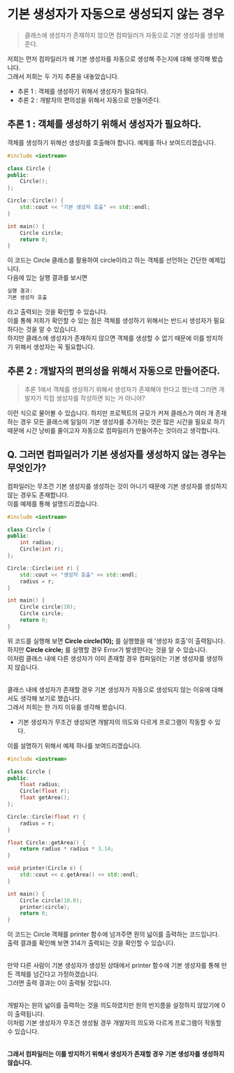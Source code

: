 # 기본 생성자가 자동으로 생성되지 않는 경우

> 클래스에 생성자가 존재하지 않으면 컴파일러가 자동으로 기본 생성자를 생성해 준다.

저희는 먼저 컴파일러가 왜 기본 생성자를 자동으로 생성해 주는지에 대해 생각해 봤습니다.<br>
그래서 저희는 두 가지 추론을 내놓았습니다. 
- 추론 1 : 객체를 생성하기 위해서 생성자가 필요하다.
- 추론 2 : 개발자의 편의성을 위해서 자동으로 만들어준다.

## 추론 1 : 객체를 생성하기 위해서 생성자가 필요하다.
객체를 생성하기 위해선 생성자를 호출해야 합니다. 예제를 하나 보여드리겠습니다.
```c++
#include <iostream>

class Circle {
public:
    Circle();   
};

Circle::Circle() {
    std::cout << "기본 생성자 호출" << std::endl;
}

int main() {
    Circle circle;
    return 0;
}
```
이 코드는 Circle 클래스를 활용하여 circle이라고 하는 객체를 선언하는 간단한 예제입니다.<br>
다음에 있는 실행 결과를 보시면
```cmd
실행 결과: 
기본 생성자 호출
```
라고 출력되는 것을 확인할 수 있습니다.<br>
이를 통해 저희가 확인할 수 있는 점은 객체를 생성하기 위해서는 반드시 생성자가 필요하다는 것을 알 수 있습니다.<br>
하지만 클래스에 생성자가 존재하지 않으면 객체를 생성할 수 없기 때문에 이를 방지하기 위해서 생성자는 꼭 필요합니다.

## 추론 2 : 개발자의 편의성을 위해서 자동으로 만들어준다.
> 추론 1에서 객체를 생성하기 위해서 생성자가 존재해야 한다고 했는데 그러면 개발자가 직접 생성자를 작성하면 되는 거 아니야?

이런 식으로 물어볼 수 있습니다. 하지만 프로젝트의 규모가 커져 클래스가 여러 개 존재하는 경우 모든 클래스에 일일이 기본 생성자를 추가하는 것은 많은 시간을 필요로 하기 때문에 시간 낭비를 줄이고자 자동으로 컴파일러가 만들어주는 것이라고 생각합니다.<br>

## Q. 그러면 컴파일러가 기본 생성자를 생성하지 않는 경우는 무엇인가?
컴파일러는 무조건 기본 생성자를 생성하는 것이 아니기 때문에 기본 생성자를 생성하지 않는 경우도 존재합니다.<br>
이를 예제를 통해 설명드리겠습니다.
```c++
#include <iostream>

class Circle {
public:
    int radius;
    Circle(int r);   
};

Circle::Circle(int r) {
    std::cout << "생성자 호출" << std::endl;
    radius = r;
}

int main() {
    Circle circle(10);
    Circle circle;
    return 0;
}
```

위 코드를 실행해 보면 **Circle circle(10);** 를 실행했을 때 '생성자 호출'이 출력됩니다.<br>
하지만 **Circle circle;** 를 실행할 경우 Error가 발생한다는 것을 알 수 있습니다.<br>
이처럼 클래스 내에 다른 생성자가 이미 존재할 경우 컴파일러는 기본 생성자를 생성하지 않습니다.<br><br>

클래스 내에 생성자가 존재할 경우 기본 생성자가 자동으로 생성되지 않는 이유에 대해서도 생각해 보기로 했습니다.<br>
그래서 저희는 한 가지 이유를 생각해 봤습니다.

- 기본 생성자가 무조건 생성되면 개발자의 의도와 다르게 프로그램이 작동할 수 있다.

이를 설명하기 위해서 예제 하나를 보여드리겠습니다.
```c++
#include <iostream>

class Circle {
public:
    float radius;
    Circle(float r);  
    float getArea();
};

Circle::Circle(float r) {
    radius = r;
}

float Circle::getArea() {
    return radius * radius * 3.14;
}

void printer(Circle c) {
    std::cout << c.getArea() << std::endl;
}

int main() {
    Circle circle(10.0);
    printer(circle);
    return 0;
}
```

이 코드는 Circle 객체를 printer 함수에 넘겨주면 원의 넓이를 출력하는 코드입니다.<br>
출력 결과를 확인해 보면 314가 출력되는 것을 확인할 수 있습니다.<br><br>

만약 다른 사람이 기본 생성자가 생성된 상태에서 printer 함수에 기본 생성자를 통해 만든 객체를 넘긴다고 가정하겠습니다.<br>
그러면 출력 결과는 0이 출력될 것입니다.<br><br>

개발자는 원의 넓이를 출력하는 것을 의도하였지만 원의 반지름을 설정하지 않았기에 0이 출력됩니다.<br>
이처럼 기본 생성자가 무조건 생성될 경우 개발자의 의도와 다르게 프로그램이 작동할 수 있습니다.<br><br>

**그래서 컴파일러는 이를 방지하기 위해서 생성자가 존재할 경우 기본 생성자를 생성하지 않습니다.**
<br><br><br>
